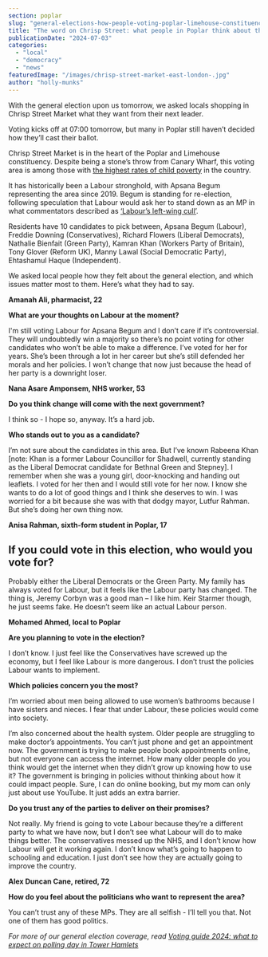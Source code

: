 ```yaml
---
section: poplar
slug: "general-elections-how-people-voting-poplar-limehouse-constituency"
title: "The word on Chrisp Street: what people in Poplar think about the general election"
publicationDate: "2024-07-03"
categories: 
  - "local"
  - "democracy"
  - "news"
featuredImage: "/images/chrisp-street-market-east-london-.jpg"
author: "holly-munks"
---
```


With the general election upon us tomorrow, we asked locals shopping in Chrisp Street Market what they want from their next leader.

Voting kicks off at 07:00 tomorrow, but many in Poplar still haven’t decided how they’ll cast their ballot. 

Chrisp Street Market is in the heart of the Poplar and Limehouse constituency. Despite being a stone’s throw from Canary Wharf, this voting area is among those with [the highest rates of child poverty](https://www.lboro.ac.uk/news-events/news/2021/may/dramatic-rise-in-child-poverty/) in the country. 

It has historically been a Labour stronghold, with Apsana Begum representing the area since 2019. Begum is standing for re-election, following speculation that Labour would ask her to stand down as an MP in what commentators described as [‘Labour’s left-wing cull’](https://www.independent.co.uk/news/uk/politics/labour-starmer-voters-general-election-corbyn-b2558540.html).

Residents have 10 candidates to pick between, Apsana Begum (Labour), Freddie Downing (Conservatives), Richard Flowers (Liberal Democrats), Nathalie Bienfait (Green Party), Kamran Khan (Workers Party of Britain), Tony Glover (Reform UK), Manny Lawal (Social Democratic Party), Ehtashamul Haque (Independent).

We asked local people how they felt about the general election, and which issues matter most to them. Here’s what they had to say. 

**Amanah Ali, pharmacist, 22**

**What are your thoughts on Labour at the moment?**

I'm still voting Labour for Apsana Begum and I don’t care if it’s controversial. They will undoubtedly win a majority so there’s no point voting for other candidates who won’t be able to make a difference. I’ve voted for her for years. She’s been through a lot in her career but she’s still defended her morals and her policies. I won’t change that now just because the head of her party is a downright loser. 

**Nana Asare Amponsem, NHS worker, 53**

**Do you think change will come with the next government?**

I think so - I hope so, anyway. It’s a hard job. 

**Who stands out to you as a candidate?**

I’m not sure about the candidates in this area. But I’ve known Rabeena Khan \[note: Khan is a former Labour Councillor for Shadwell, currently standing as the Liberal Democrat candidate for Bethnal Green and Stepney\]. I remember when she was a young girl, door-knocking and handing out leaflets. I voted for her then and I would still vote for her now. I know she wants to do a lot of good things and I think she deserves to win. I was worried for a bit because she was with that dodgy mayor, Lutfur Rahman. But she’s doing her own thing now. 

**Anisa Rahman, sixth-form student in Poplar, 17**

## **If you could vote in this election, who would you vote for?**

Probably either the Liberal Democrats or the Green Party. My family has always voted for Labour, but it feels like the Labour party has changed. The thing is, Jeremy Corbyn was a good man – I like him. Keir Starmer though, he just seems fake. He doesn’t seem like an actual Labour person. 

**Mohamed Ahmed, local to Poplar**

**Are you planning to vote in the election?** 

I don’t know. I just feel like the Conservatives have screwed up the economy, but I feel like Labour is more dangerous. I don’t trust the policies Labour wants to implement.

**Which policies concern you the most?**

I’m worried about men being allowed to use women’s bathrooms because I have sisters and nieces. I fear that under Labour, these policies would come into society. 

I’m also concerned about the health system. Older people are struggling to make doctor’s appointments. You can’t just phone and get an appointment now. The government is trying to make people book appointments online, but not everyone can access the internet. How many older people do you think would get the internet when they didn’t grow up knowing how to use it? The government is bringing in policies without thinking about how it could impact people. Sure, I can do online booking, but my mom can only just about use YouTube. It just adds an extra barrier. 

**Do you trust any of the parties to deliver on their promises?**

Not really. My friend is going to vote Labour because they’re a different party to what we have now, but I don’t see what Labour will do to make things better. The conservatives messed up the NHS, and I don’t know how Labour will get it working again. I don’t know what’s going to happen to schooling and education. I just don’t see how they are actually going to improve the country.

**Alex Duncan Cane, retired, 72** 

**How do you feel about the politicians who want to represent the area?** 

You can’t trust any of these MPs. They are all selfish - I’ll tell you that. Not one of them has good politics. 

_For more of our general election coverage, read_ [_Voting guide 2024: what to expect on polling day in Tower Hamlets_](https://romanroadlondon.com/voting-guide-general-election-2024-tower-hamlets/)

